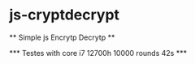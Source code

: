 # js-cryptdecrypt
** Simple js Encrytp Decrytp **

*** Testes with core i7 12700h 10000 rounds 42s ***
